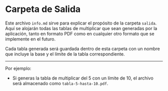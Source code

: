 # Carpeta de Salida

Este archivo `info.md` sirve para explicar el propósito de la carpeta `salida`. Aquí se alojarán todas las tablas de multiplicar que sean generadas por la aplicación, tanto en formato PDF como en cualquier otro formato que se implemente en el futuro.

Cada tabla generada será guardada dentro de esta carpeta con un nombre que incluye la base y el límite de la tabla correspondiente.

---

Por ejemplo:
- Si generas la tabla de multiplicar del 5 con un límite de 10, el archivo será almacenado como `tabla-5-hasta-10.pdf`.
